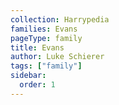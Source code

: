 ```yaml
---
collection: Harrypedia
families: Evans
pageType: family
title: Evans
author: Luke Schierer
tags: ["family"]
sidebar:
  order: 1
---
```

